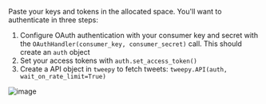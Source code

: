 <!--title={Authentication}-->

Paste your keys and tokens in the allocated space. You'll want to authenticate in three steps:

1. Configure OAuth authentication with your consumer key and secret with the `OAuthHandler(consumer_key, consumer_secret)` call. This should create an `auth` object
2. Set your access tokens with `auth.set_access_token()`
3. Create a API object in `tweepy` to fetch tweets: `tweepy.API(auth, wait_on_rate_limit=True)`

![image](https://images.pexels.com/photos/46148/aircraft-jet-landing-cloud-46148.jpeg?auto=compress&cs=tinysrgb&dpr=2&h=650&w=940)